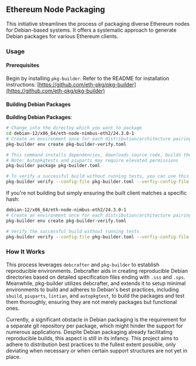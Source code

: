 ## Ethereum Node Packaging

This initiative streamlines the process of packaging diverse Ethereum nodes for Debian-based systems. It offers a systematic approach to generate Debian packages for various Ethereum clients.

### Usage

#### Prerequisites

Begin by installing `pkg-builder`. Refer to the README for installation instructions: [https://github.com/eth-pkg/pkg-builder](https://github.com/eth-pkg/pkg-builder)

#### Building Debian Packages

**Building Debian Packages**:

```bash
# Change into the directoy which you want to package
cd debian-12/x86_64/eth-node-nimbus-eth2/24.3.0-1
# Create an environment once for each distribution/architecture pairing
pkg-builder env create pkg-builder-verify.toml

# This command installs dependencies, downloads source code, builds the client, and conducts tests against it
# Note: Autopkgtests and piuparts may require elevated permissions
pkg-builder package pkg-builder.toml

# To verify a successful build without running tests, you can use this command
pkg-builder verify --config-file pkg-builder.toml --verfiy-config-file pkg-builder-verify.toml 
```

If you're not building but simply ensuring the built client matches a specific hash:

```bash
debian-12/x86_64/eth-node-nimbus-eth2/24.3.0-1
# Create an environment once for each distribution/architecture pairing
pkg-builder env create pkg-builder-verify.toml

# Verify the successful build without running tests
pkg-builder verify --config-file pkg-builder.toml --verfiy-config-file pkg-builder-verify.toml 
```

### How It Works

This process leverages `debcrafter` and `pkg-builder` to establish reproducible environments. Debcrafter aids in creating reproducible Debian directories based on detailed specification files ending with `.sss` and `.sps`. Meanwhile, pkg-builder utilizes debcrafter, and extends it to setup minimal environments to build and adheres to Debian's best practices, including `sbuild`, `piuparts`, `lintian`, and `autopkgtest`, to build the packages and test them thoroughly, ensuring they are not merely packages but functional ones.

Currently, a significant obstacle in Debian packaging is the requirement for a separate git repository per package, which might hinder the support for numerous applications. Despite Debian packaging already facilitating reproducible builds, this aspect is still in its infancy. This project aims to adhere to distribution best practices to the fullest extent possible, only deviating when necessary or when certain support structures are not yet in place.